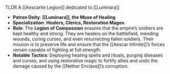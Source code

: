 TLDR
A [[Aescarite Legion]] dedicated to [[Luminara]]
- **Patron Deity**: **[[Luminara]], the Muse of Healing**
- **Specialization**: **Healers, Clerics, Restoration Mages**
- **Role**: The **Legion of Compassion** ensures that the empire’s soldiers are kept healthy and strong. They are healers on the battlefield, mending wounds, curing curses, and even resurrecting fallen soldiers. Their mission is to preserve life and ensure that the [[Aescar Infinite]]’s forces remain capable of fighting at full strength.
- **Notable Tactics**: Deploying healing spells and rituals, purging diseases and curses, and using restorative magic to fortify allies and undo the damage caused by the [[Nether Enclave]]’s corruption.